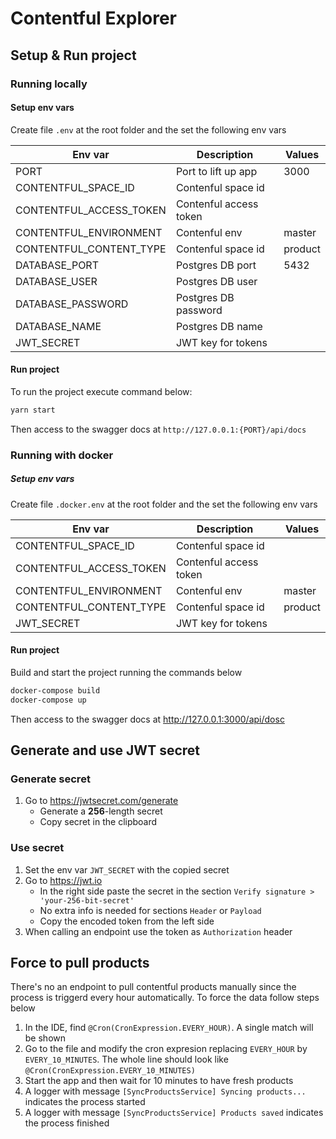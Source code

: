 # Contentful Explorer

## Setup & Run project

### Running locally

#### Setup env vars
Create file `.env` at the root folder and the set the following env vars

| Env var | Description | Values |
| - | - | - |
| PORT | Port to lift up app | 3000 |
| CONTENTFUL_SPACE_ID | Contenful space id ||
| CONTENTFUL_ACCESS_TOKEN | Contenful access token ||
| CONTENTFUL_ENVIRONMENT | Contenful env |master|
| CONTENTFUL_CONTENT_TYPE | Contenful space id |product|
| DATABASE_PORT | Postgres DB port | 5432 |
| DATABASE_USER | Postgres DB user | |
| DATABASE_PASSWORD | Postgres DB password | |
| DATABASE_NAME | Postgres DB name | |
| JWT_SECRET | JWT key for tokens | |

#### Run project
To run the project execute command below:
```bash
yarn start
```
Then access to the swagger docs at `http://127.0.0.1:{PORT}/api/docs`

### Running with docker

##### Setup env vars
Create file `.docker.env` at the root folder and the set the following env vars

| Env var | Description | Values |
| - | - | - |
| CONTENTFUL_SPACE_ID | Contenful space id ||
| CONTENTFUL_ACCESS_TOKEN | Contenful access token ||
| CONTENTFUL_ENVIRONMENT | Contenful env |master|
| CONTENTFUL_CONTENT_TYPE | Contenful space id |product|
| JWT_SECRET | JWT key for tokens | |

#### Run project
Build and start the project running the commands below
```bash
docker-compose build
docker-compose up
```

Then access to the swagger docs at http://127.0.0.1:3000/api/dosc

## Generate and use JWT secret

### Generate secret
1. Go to https://jwtsecret.com/generate
   - Generate a **256**-length secret
   - Copy secret in the clipboard

### Use secret
1. Set the env var `JWT_SECRET` with the copied secret
2. Go to https://jwt.io
   - In the right side paste the secret in the section `Verify signature > 'your-256-bit-secret'`
   - No extra info is needed for sections `Header` or `Payload`
   - Copy the encoded token from the left side
2. When calling an endpoint use the token as `Authorization` header

## Force to pull products

There's no an endpoint to pull contentful products manually since the process is triggerd every hour automatically. To force the data follow steps below

1. In the IDE, find `@Cron(CronExpression.EVERY_HOUR)`. A single match will be shown
2. Go to the file and modify the cron expresion replacing `EVERY_HOUR` by `EVERY_10_MINUTES`. The whole line should look like `@Cron(CronExpression.EVERY_10_MINUTES)`
3. Start the app and then wait for 10 minutes to have fresh products
4. A logger with message `[SyncProductsService] Syncing products...` indicates the process started
5. A logger with message `[SyncProductsService] Products saved` indicates the process finished